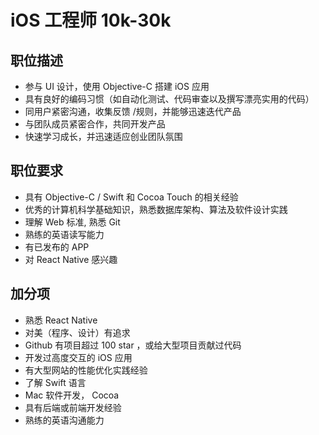 # iOS 工程师 10k-30k

## 职位描述

* 参与 UI 设计，使用 Objective-C 搭建 iOS 应用
* 具有良好的编码习惯（如自动化测试、代码审查以及撰写漂亮实用的代码）
* 同用户紧密沟通，收集反馈 /规则，并能够迅速迭代产品
* 与团队成员紧密合作，共同开发产品
* 快速学习成长，并迅速适应创业团队氛围

## 职位要求

* 具有 Objective-C / Swift 和 Cocoa Touch 的相关经验
* 优秀的计算机科学基础知识，熟悉数据库架构、算法及软件设计实践
* 理解 Web 标准, 熟悉 Git
* 熟练的英语读写能力
* 有已发布的 APP
* 对 React Native 感兴趣

## 加分项

* 熟悉 React Native
* 对美（程序、设计）有追求
* Github 有项目超过 100 star ，或给大型项目贡献过代码
* 开发过高度交互的 iOS 应用
* 有大型网站的性能优化实践经验
* 了解 Swift 语言
* Mac 软件开发， Cocoa
* 具有后端或前端开发经验
* 熟练的英语沟通能力
